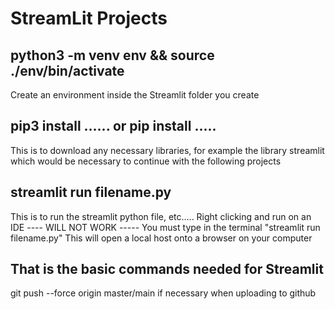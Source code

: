 # StreamLit Projects
## python3 -m venv env && source ./env/bin/activate
Create an environment inside the Streamlit folder you create

## pip3 install ...... or pip install .....
This is to download any necessary libraries, for example the library streamlit which would be necessary to continue with the following projects

## streamlit run filename.py
This is to run the streamlit python file, etc..... Right clicking and run on an IDE ---- WILL NOT WORK ----- You must type in the terminal "streamlit run filename.py" This will open a local host onto a browser on your computer

## That is the basic commands needed for Streamlit
git push --force origin master/main if necessary when uploading to github